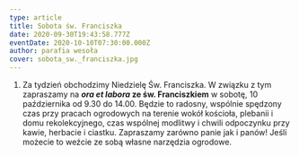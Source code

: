 ```yaml
---
type: article
title: Sobota św. Franciszka
date: 2020-09-30T19:43:58.777Z
eventDate: 2020-10-10T07:30:00.000Z
author: parafia wesoła
cover: sobota_sw._franciszka.jpg
---
```

<!--StartFragment-->

1. Za tydzień obchodzimy Niedzielę Św. Franciszka. W związku z tym zapraszamy na ***ora et labora* ze św. Franciszkiem** w sobotę, 10 października od 9.30 do 14.00. Będzie to radosny, wspólnie spędzony czas przy pracach ogrodowych na terenie wokół kościoła, plebanii i domu rekolekcyjnego, czas wspólnej modlitwy i chwili odpoczynku przy kawie, herbacie i ciastku. Zapraszamy zarówno panie jak i panów! Jeśli możecie to weźcie ze sobą własne narzędzia ogrodowe.

<!--EndFragment-->